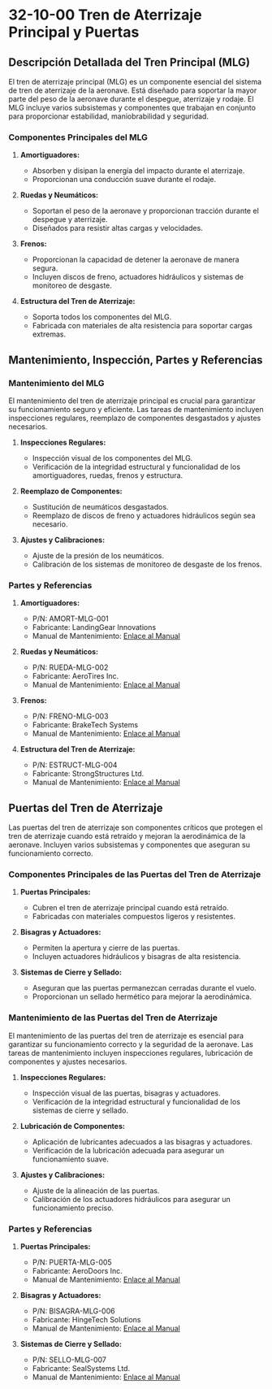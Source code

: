 # 32-10-00 Tren de Aterrizaje Principal y Puertas

## Descripción Detallada del Tren Principal (MLG)

El tren de aterrizaje principal (MLG) es un componente esencial del sistema de tren de aterrizaje de la aeronave. Está diseñado para soportar la mayor parte del peso de la aeronave durante el despegue, aterrizaje y rodaje. El MLG incluye varios subsistemas y componentes que trabajan en conjunto para proporcionar estabilidad, maniobrabilidad y seguridad.

### Componentes Principales del MLG

1. **Amortiguadores:**
   - Absorben y disipan la energía del impacto durante el aterrizaje.
   - Proporcionan una conducción suave durante el rodaje.

2. **Ruedas y Neumáticos:**
   - Soportan el peso de la aeronave y proporcionan tracción durante el despegue y aterrizaje.
   - Diseñados para resistir altas cargas y velocidades.

3. **Frenos:**
   - Proporcionan la capacidad de detener la aeronave de manera segura.
   - Incluyen discos de freno, actuadores hidráulicos y sistemas de monitoreo de desgaste.

4. **Estructura del Tren de Aterrizaje:**
   - Soporta todos los componentes del MLG.
   - Fabricada con materiales de alta resistencia para soportar cargas extremas.

## Mantenimiento, Inspección, Partes y Referencias

### Mantenimiento del MLG

El mantenimiento del tren de aterrizaje principal es crucial para garantizar su funcionamiento seguro y eficiente. Las tareas de mantenimiento incluyen inspecciones regulares, reemplazo de componentes desgastados y ajustes necesarios.

1. **Inspecciones Regulares:**
   - Inspección visual de los componentes del MLG.
   - Verificación de la integridad estructural y funcionalidad de los amortiguadores, ruedas, frenos y estructura.

2. **Reemplazo de Componentes:**
   - Sustitución de neumáticos desgastados.
   - Reemplazo de discos de freno y actuadores hidráulicos según sea necesario.

3. **Ajustes y Calibraciones:**
   - Ajuste de la presión de los neumáticos.
   - Calibración de los sistemas de monitoreo de desgaste de los frenos.

### Partes y Referencias

1. **Amortiguadores:**
   - P/N: AMORT-MLG-001
   - Fabricante: LandingGear Innovations
   - Manual de Mantenimiento: [Enlace al Manual](https://example.com/manuales/amortiguadores)

2. **Ruedas y Neumáticos:**
   - P/N: RUEDA-MLG-002
   - Fabricante: AeroTires Inc.
   - Manual de Mantenimiento: [Enlace al Manual](https://example.com/manuales/ruedas)

3. **Frenos:**
   - P/N: FRENO-MLG-003
   - Fabricante: BrakeTech Systems
   - Manual de Mantenimiento: [Enlace al Manual](https://example.com/manuales/frenos)

4. **Estructura del Tren de Aterrizaje:**
   - P/N: ESTRUCT-MLG-004
   - Fabricante: StrongStructures Ltd.
   - Manual de Mantenimiento: [Enlace al Manual](https://example.com/manuales/estructura)

## Puertas del Tren de Aterrizaje

Las puertas del tren de aterrizaje son componentes críticos que protegen el tren de aterrizaje cuando está retraído y mejoran la aerodinámica de la aeronave. Incluyen varios subsistemas y componentes que aseguran su funcionamiento correcto.

### Componentes Principales de las Puertas del Tren de Aterrizaje

1. **Puertas Principales:**
   - Cubren el tren de aterrizaje principal cuando está retraído.
   - Fabricadas con materiales compuestos ligeros y resistentes.

2. **Bisagras y Actuadores:**
   - Permiten la apertura y cierre de las puertas.
   - Incluyen actuadores hidráulicos y bisagras de alta resistencia.

3. **Sistemas de Cierre y Sellado:**
   - Aseguran que las puertas permanezcan cerradas durante el vuelo.
   - Proporcionan un sellado hermético para mejorar la aerodinámica.

### Mantenimiento de las Puertas del Tren de Aterrizaje

El mantenimiento de las puertas del tren de aterrizaje es esencial para garantizar su funcionamiento correcto y la seguridad de la aeronave. Las tareas de mantenimiento incluyen inspecciones regulares, lubricación de componentes y ajustes necesarios.

1. **Inspecciones Regulares:**
   - Inspección visual de las puertas, bisagras y actuadores.
   - Verificación de la integridad estructural y funcionalidad de los sistemas de cierre y sellado.

2. **Lubricación de Componentes:**
   - Aplicación de lubricantes adecuados a las bisagras y actuadores.
   - Verificación de la lubricación adecuada para asegurar un funcionamiento suave.

3. **Ajustes y Calibraciones:**
   - Ajuste de la alineación de las puertas.
   - Calibración de los actuadores hidráulicos para asegurar un funcionamiento preciso.

### Partes y Referencias

1. **Puertas Principales:**
   - P/N: PUERTA-MLG-005
   - Fabricante: AeroDoors Inc.
   - Manual de Mantenimiento: [Enlace al Manual](https://example.com/manuales/puertas)

2. **Bisagras y Actuadores:**
   - P/N: BISAGRA-MLG-006
   - Fabricante: HingeTech Solutions
   - Manual de Mantenimiento: [Enlace al Manual](https://example.com/manuales/bisagras)

3. **Sistemas de Cierre y Sellado:**
   - P/N: SELLO-MLG-007
   - Fabricante: SealSystems Ltd.
   - Manual de Mantenimiento: [Enlace al Manual](https://example.com/manuales/sellos)
